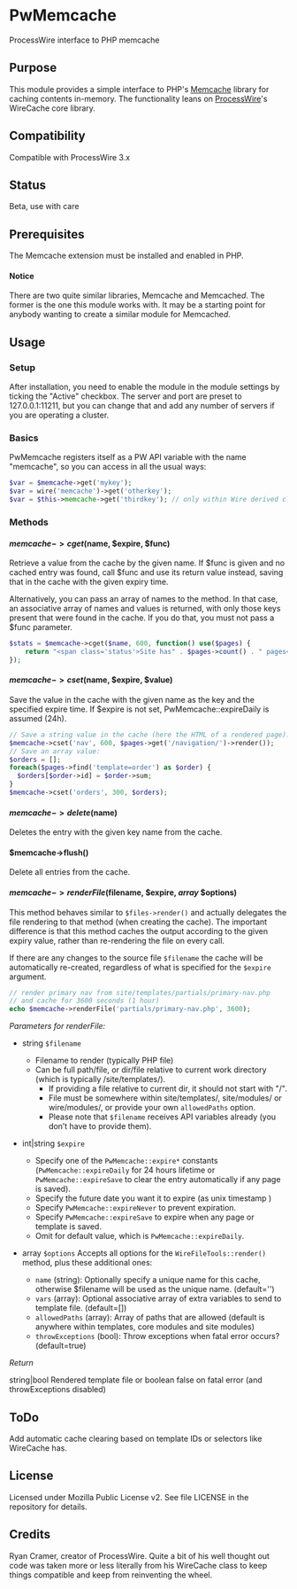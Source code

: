 # PwMemcache
ProcessWire interface to PHP memcache

## Purpose
This module provides a simple interface to PHP's [Memcache](https://www.php.net/manual/de/book.memcache.php) library for caching contents in-memory. The functionality leans on [ProcessWire](https://processwire.com/)'s WireCache core library.

## Compatibility
Compatible with ProcessWire 3.x

## Status
Beta, use with care

## Prerequisites
The Memcache extension must be installed and enabled in PHP.

#### Notice
There are two quite similar libraries, Memcache and Memcache*d*. The former is the one this module works with. It may be a starting point for anybody wanting to create a similar module for Memcache*d*.

## Usage

### Setup

After installation, you need to enable the module in the module settings by ticking the "Active" checkbox. The server and port are preset to 127.0.0.1:11211, but you can change that and add any number of servers if you are operating a cluster.

### Basics

PwMemcache registers itself as a PW API variable with the name "memcache", so you can access in all the usual ways:
```PHP
$var = $memcache->get('mykey');
$var = wire('memcache')->get('otherkey');
$var = $this->memcache->get('thirdkey'); // only within Wire derived classes
```

### Methods

#### $memcache->cget($name, $expire, $func)

Retrieve a value from the cache by the given name. If $func is given and no cached entry was found, call $func and use its return value instead, saving that in the cache with the given expiry time.

Alternatively, you can pass an array of names to the method. In that case, an associative array of names and values is returned, with only those keys present that were found in the cache. If you do that, you must not pass a $func parameter.

```PHP
$stats = $memcache->cget($name, 600, function() use($pages) {
	return "<span class='status'>Site has" . $pages->count() . " pages</span>";
});
```

#### $memcache->cset($name, $expire, $value)

Save the value in the cache with the given name as the key and the specified expire time. If $expire is not set, PwMemcache::expireDaily is assumed (24h).

```PHP
// Save a string value in the cache (here the HTML of a rendered page):
$memcache->cset('nav', 600, $pages->get('/navigation/')->render());
// Save an array value:
$orders = [];
foreach($pages->find('template=order') as $order) {
  $orders[$order->id] = $order->sum;
}
$memcache->cset('orders', 300, $orders);
```

#### $memcache->delete($name)

Deletes the entry with the given key name from the cache.

#### $memcache->flush()

Delete all entries from the cache.

#### $memcache->renderFile($filename, $expire, _array_ $options)

This method behaves similar to ```$files->render()``` and actually delegates the file rendering to that method (when creating the cache). The important difference is that this method caches the output according to the given expiry value, rather than re-rendering the file on every call.

If there are any changes to the source file `$filename` the cache will be automatically re-created, regardless of what is specified for the `$expire` argument.

```PHP
// render primary nav from site/templates/partials/primary-nav.php
// and cache for 3600 seconds (1 hour)
echo $memcache->renderFile('partials/primary-nav.php', 3600);
```

*Parameters for renderFile:*

- string `$filename`
  + Filename to render (typically PHP file)
  + Can be full path/file, or dir/file relative to current work directory (which is typically /site/templates/).
	+ If providing a file relative to current dir, it should not start with "/". 
	+ File must be somewhere within site/templates/, site/modules/ or wire/modules/, or provide your own `allowedPaths` option. 
	+ Please note that `$filename` receives API variables already (you don’t have to provide them).

- int|string `$expire`
	 - Specify one of the `PwMemcache::expire*` constants (`PwMemcache::expireDaily` for 24 hours lifetime or `PwMemcache::expireSave` to clear the entry automatically if any page is saved).
	 - Specify the future date you want it to expire (as unix timestamp )
	 - Specify `PwMemcache::expireNever` to prevent expiration.
	 - Specify `PwMemcache::expireSave` to expire when any page or template is saved.
	 - Omit for default value, which is `PwMemcache::expireDaily`. 

- array `$options`
  Accepts all options for the `WireFileTools::render()` method, plus these additional ones:
    - `name` (string): Optionally specify a unique name for this cache, otherwise $filename will be used as the unique name. (default='')
    - `vars` (array): Optional associative array of extra variables to send to template file. (default=[])
    - `allowedPaths` (array): Array of paths that are allowed (default is anywhere within templates, core modules and site modules)
    - `throwExceptions` (bool): Throw exceptions when fatal error occurs? (default=true)

*Return*

string|bool Rendered template file or boolean false on fatal error (and throwExceptions disabled)

## ToDo

Add automatic cache clearing based on template IDs or selectors like WireCache has.

## License

Licensed under Mozilla Public License v2. See file LICENSE in the repository for details.

## Credits

Ryan Cramer, creator of ProcessWire. Quite a bit of his well thought out code was taken more or less literally from his WireCache class to keep things compatible and keep from reinventing the wheel.
    

